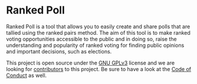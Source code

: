 # Ranked Poll

Ranked Poll is a tool that allows you to easily create and share polls that are tallied using the ranked pairs method. The aim of this tool is to make ranked voting opportunities accessible to the public and in doing so, raise the understanding and popularity of ranked voting for finding public opinions and important decisions, such as elections.

This project is open source under the [GNU GPLv3](LICENSE.md) license and we are looking for [contributors](CONTRIBUTING.md) to this project. Be sure to have a look at the [Code of Conduct](CODE_OF_CONDUCT.md) as well.